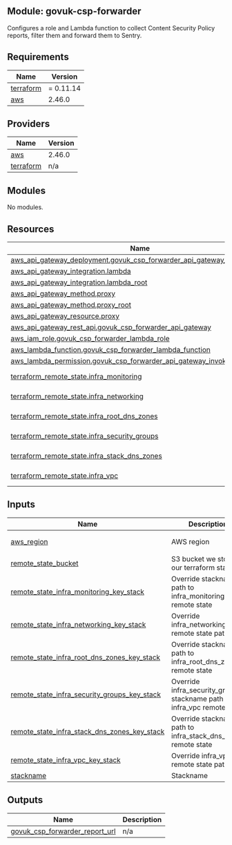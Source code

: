 ## Module: govuk-csp-forwarder

Configures a role and Lambda function to collect Content Security Policy
reports, filter them and forward them to Sentry.

## Requirements

| Name | Version |
|------|---------|
| <a name="requirement_terraform"></a> [terraform](#requirement\_terraform) | = 0.11.14 |
| <a name="requirement_aws"></a> [aws](#requirement\_aws) | 2.46.0 |

## Providers

| Name | Version |
|------|---------|
| <a name="provider_aws"></a> [aws](#provider\_aws) | 2.46.0 |
| <a name="provider_terraform"></a> [terraform](#provider\_terraform) | n/a |

## Modules

No modules.

## Resources

| Name | Type |
|------|------|
| [aws_api_gateway_deployment.govuk_csp_forwarder_api_gateway_deployment](https://registry.terraform.io/providers/hashicorp/aws/2.46.0/docs/resources/api_gateway_deployment) | resource |
| [aws_api_gateway_integration.lambda](https://registry.terraform.io/providers/hashicorp/aws/2.46.0/docs/resources/api_gateway_integration) | resource |
| [aws_api_gateway_integration.lambda_root](https://registry.terraform.io/providers/hashicorp/aws/2.46.0/docs/resources/api_gateway_integration) | resource |
| [aws_api_gateway_method.proxy](https://registry.terraform.io/providers/hashicorp/aws/2.46.0/docs/resources/api_gateway_method) | resource |
| [aws_api_gateway_method.proxy_root](https://registry.terraform.io/providers/hashicorp/aws/2.46.0/docs/resources/api_gateway_method) | resource |
| [aws_api_gateway_resource.proxy](https://registry.terraform.io/providers/hashicorp/aws/2.46.0/docs/resources/api_gateway_resource) | resource |
| [aws_api_gateway_rest_api.govuk_csp_forwarder_api_gateway](https://registry.terraform.io/providers/hashicorp/aws/2.46.0/docs/resources/api_gateway_rest_api) | resource |
| [aws_iam_role.govuk_csp_forwarder_lambda_role](https://registry.terraform.io/providers/hashicorp/aws/2.46.0/docs/resources/iam_role) | resource |
| [aws_lambda_function.govuk_csp_forwarder_lambda_function](https://registry.terraform.io/providers/hashicorp/aws/2.46.0/docs/resources/lambda_function) | resource |
| [aws_lambda_permission.govuk_csp_forwarder_api_gateway_invoke_permission](https://registry.terraform.io/providers/hashicorp/aws/2.46.0/docs/resources/lambda_permission) | resource |
| [terraform_remote_state.infra_monitoring](https://registry.terraform.io/providers/hashicorp/terraform/latest/docs/data-sources/remote_state) | data source |
| [terraform_remote_state.infra_networking](https://registry.terraform.io/providers/hashicorp/terraform/latest/docs/data-sources/remote_state) | data source |
| [terraform_remote_state.infra_root_dns_zones](https://registry.terraform.io/providers/hashicorp/terraform/latest/docs/data-sources/remote_state) | data source |
| [terraform_remote_state.infra_security_groups](https://registry.terraform.io/providers/hashicorp/terraform/latest/docs/data-sources/remote_state) | data source |
| [terraform_remote_state.infra_stack_dns_zones](https://registry.terraform.io/providers/hashicorp/terraform/latest/docs/data-sources/remote_state) | data source |
| [terraform_remote_state.infra_vpc](https://registry.terraform.io/providers/hashicorp/terraform/latest/docs/data-sources/remote_state) | data source |

## Inputs

| Name | Description | Type | Default | Required |
|------|-------------|------|---------|:--------:|
| <a name="input_aws_region"></a> [aws\_region](#input\_aws\_region) | AWS region | `string` | `"eu-west-2"` | no |
| <a name="input_remote_state_bucket"></a> [remote\_state\_bucket](#input\_remote\_state\_bucket) | S3 bucket we store our terraform state in | `string` | n/a | yes |
| <a name="input_remote_state_infra_monitoring_key_stack"></a> [remote\_state\_infra\_monitoring\_key\_stack](#input\_remote\_state\_infra\_monitoring\_key\_stack) | Override stackname path to infra\_monitoring remote state | `string` | `""` | no |
| <a name="input_remote_state_infra_networking_key_stack"></a> [remote\_state\_infra\_networking\_key\_stack](#input\_remote\_state\_infra\_networking\_key\_stack) | Override infra\_networking remote state path | `string` | `""` | no |
| <a name="input_remote_state_infra_root_dns_zones_key_stack"></a> [remote\_state\_infra\_root\_dns\_zones\_key\_stack](#input\_remote\_state\_infra\_root\_dns\_zones\_key\_stack) | Override stackname path to infra\_root\_dns\_zones remote state | `string` | `""` | no |
| <a name="input_remote_state_infra_security_groups_key_stack"></a> [remote\_state\_infra\_security\_groups\_key\_stack](#input\_remote\_state\_infra\_security\_groups\_key\_stack) | Override infra\_security\_groups stackname path to infra\_vpc remote state | `string` | `""` | no |
| <a name="input_remote_state_infra_stack_dns_zones_key_stack"></a> [remote\_state\_infra\_stack\_dns\_zones\_key\_stack](#input\_remote\_state\_infra\_stack\_dns\_zones\_key\_stack) | Override stackname path to infra\_stack\_dns\_zones remote state | `string` | `""` | no |
| <a name="input_remote_state_infra_vpc_key_stack"></a> [remote\_state\_infra\_vpc\_key\_stack](#input\_remote\_state\_infra\_vpc\_key\_stack) | Override infra\_vpc remote state path | `string` | `""` | no |
| <a name="input_stackname"></a> [stackname](#input\_stackname) | Stackname | `string` | n/a | yes |

## Outputs

| Name | Description |
|------|-------------|
| <a name="output_govuk_csp_forwarder_report_url"></a> [govuk\_csp\_forwarder\_report\_url](#output\_govuk\_csp\_forwarder\_report\_url) | n/a |

